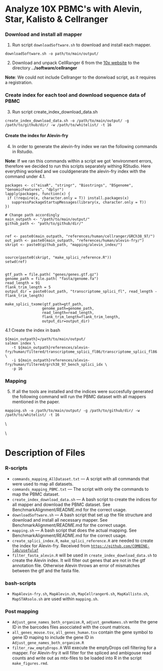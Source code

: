 # Analyze 10X PBMC's with Alevin, Star, Kalisto & Cellranger

###  Download and install all mapper

1. Run script `downloadSoftware.sh` to download and install each mapper.

 ```{bash}
downloadSoftware.sh -o path/to/main/output/
  ```
2. Download and unpack CellRanger 6 from the [10x website](https://support.10xgenomics.com/single-cell-gene-expression/software/downloads/6.0) to the directory **../software/cellranger** 

**Note**: We could not include Cellranger to the donwload script, as it requires a registration.


### Create index for each tool and download sequence data of PBMC

3. Run script create_index_download_data.sh

 ```{bash}
create_index_download_data.sh -o /path/to/main/output/ -g /path/to/github/dir/ -w /path/to/whitelist/ -t 16
  ```
  
#### Create the index for Alevin-fry

4.  In order to generate the alevin-fry index we ran the following commands in Rstudio.

**Note**: If we ran this commands within a script we got 'environment errors, therefore we decided to run this scripts separately withing RStudio. Here everything worked and we couldgenerate the alevin-fry index with the command under 4.1.

 ```{bash}
packages <- c("eisaR", "stringr", "Biostrings", "BSgenome", "GenomicFeatures", "dplyr")
lapply(packages, function(x) {
  if (!require(x, character.only = T)) install.packages(x)
    suppressPackageStartupMessages(library(x, character.only = T))
})

# Change path accordingly
main_outpath <- "/path/to/main/output/"
github_path <- "path/to/github/dir/"


ref <- paste0(main_outpath, "references/human/cellranger/GRCh38_97/")
out_path <- paste0(main_outpath, "references/human/alevin-fry/")
skript <- paste0(github_path, "mapping/alevin_index/")


source(paste0(skript, "make_splici_reference.R"))
setwd(ref)


gtf_path = file.path( "genes/genes.gtf.gz")
genome_path = file.path( "fasta/genome.fa")
read_length = 91
flank_trim_length = 5
output_dir = paste0(out_path, "transcriptome_splici_fl", read_length - flank_trim_length)

make_splici_txome(gtf_path=gtf_path, 
                  genome_path=genome_path, 
                  read_length=read_length, 
                  flank_trim_length=flank_trim_length, 
                  output_dir=output_dir)
```

4.1 Create the index in bash

 ```{bash}
 ${main_outpath}=/path/to/main/output/
 salmon index \
    -t ${main_outpath}references/alevin-fry/human/filtered/transcriptome_splici_fl86/transcriptome_splici_fl86.fa \
    -i ${main_outpath}references/alevin-fry/human/filtered/grch38_97_bench_splici_idx \
    -p 16
 ```
 
### Mapping

5. If all the tools are installed and the indices were succesfully generated the following command will run the PBMC dataset with all mappers mentioned in the paper.

 ```{bash}
 mapping.sh -o /path/to/main/output/ -g /path/to/github/dir/ -w /path/to/whitelist/ -t 16
 ```

\

\

# Description of Files



### R-scripts 

* `commands_mapping_AllDataset.txt` — A script with all commands that were used to map all datasets.
* `commands_mapping_PBMC.txt` — The script with only the commands to map the PBMC dataset.
* `create_index_download_data.sh` — A bash script to create the indices for all mapper and download the PBMC dataset. See BenchmarkAlignment/README.md for the correct usage.
* `downloadSoftware.sh` — A bash script that set up the file structure and download and install all necessary mapper. See BenchmarkAlignment/README.md for the correct usage.
* `mapping.sh` — A bash script that does the actual mapping. See BenchmarkAlignment/README.md for the correct usage.
* `create_splici_index.R`, `make_splici_reference.R` are needed to create the index for Alevin-fry. Received from [`https://github.com/COMBINE-lab/usefulaf`](https://github.com/COMBINE-lab/usefulaf)
* `filter_fasta_alevin.R` will be used in `create_index_download_data.sh` to create the Alevin index. It will filter out genes that are not in the gtf annotation file. Otherwise Alevin throws an error of mismatches between the gtf and the fasta file.

### bash-scripts 
* `MapAlevin-fry.sh`, `MapAlevin.sh`, `MapCellranger6.sh`, `MapKallisto.sh`, `MapSTARsolo.sh` are used within `mapping.sh`.


### Post mapping
* `Adjust_gene_names_both_organism.R`, `adjust_geneNames.sh` write the gene ID in the barcodes files asocciated with the count matrices.
* `all_genes_mouse.tsv`, `all_genes_human.tsv` contain the gene symbol to gene ID maping to include the gene ID in `Adjust_gene_names_both_organism.R`
* `filter_raw_emptyDrops.R` Will execute the emptyDrops cell filtering for a mapper. For Alevin-fry it will filter for the spliced and ambigouse read counts and write out as mtx-files to be loaded into R in the script `make_figures.rmd`.





